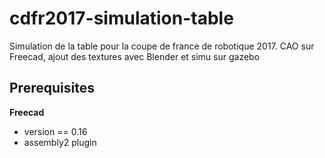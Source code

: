 # cdfr2017-simulation-table
Simulation de la table pour la coupe de france de robotique 2017. CAO sur Freecad, ajout des textures avec Blender et simu sur gazebo

Prerequisites
-------------
**Freecad**
* version == 0.16
* assembly2 plugin
